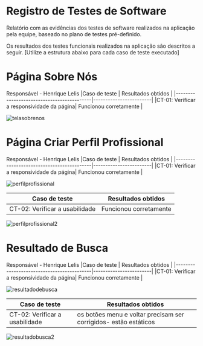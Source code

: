 # Registro de Testes de Software

Relatório com as evidências dos testes de software realizados na aplicação pela equipe, baseado no plano de testes pré-definido.

Os resultados dos testes funcionais realizados na aplicação são descritos a seguir. [Utilize a estrutura abaixo para cada caso de teste executado]
# Página Sobre Nós 
Responsável - Henrique Lelis
|Caso de teste                              | Resultados obtidos     |
|-------------------------------------------|------------------------|
|CT-01: Verificar a responsividade da página| Funcionou corretamente |


![telasobrenos](https://github.com/ICEI-PUC-Minas-PMV-ADS/talentos-nacionais/assets/164432177/3cd7c633-5b05-4cad-8881-1a7dbc193a0b)

# Página Criar Perfil Profissional

Responsável - Henrique Lelis
|Caso de teste                              | Resultados obtidos     |
|-------------------------------------------|------------------------|
|CT-01: Verificar a responsividade da página| Funcionou corretamente |

![perfilprofissional](https://github.com/ICEI-PUC-Minas-PMV-ADS/talentos-nacionais/assets/164432177/7c07ae0f-1d93-49c2-b89d-1165be4bc434)

|Caso de teste                              | Resultados obtidos     |
|-------------------------------------------|------------------------|
|CT-02: Verificar a usabilidade             | Funcionou corretamente |

![perfilprofissional2](https://github.com/ICEI-PUC-Minas-PMV-ADS/talentos-nacionais/assets/164432177/8ddb5965-107f-4513-bcef-c8806c4979ff)

# Resultado de Busca

Responsável - Henrique Lelis
|Caso de teste                              | Resultados obtidos     |
|-------------------------------------------|------------------------|
|CT-01: Verificar a responsividade da página| Funcionou corretamente |

![resultadodebusca](https://github.com/ICEI-PUC-Minas-PMV-ADS/talentos-nacionais/assets/164432177/023dd49c-c8b7-4840-9b5d-8c14ac4ac4c2)


|Caso de teste                              | Resultados obtidos     |
|-------------------------------------------|------------------------|
|CT-02: Verificar a usabilidade             | os botões menu e voltar precisam ser corrigidos- estão estáticos|

![resultadobusca2](https://github.com/ICEI-PUC-Minas-PMV-ADS/talentos-nacionais/assets/164432177/37f93e2f-62ee-4736-99e5-639314b645d8)


